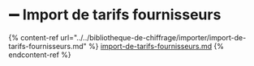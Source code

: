 # ➖ Import de tarifs fournisseurs

{% content-ref url="../../bibliotheque-de-chiffrage/importer/import-de-tarifs-fournisseurs.md" %}
[import-de-tarifs-fournisseurs.md](../../bibliotheque-de-chiffrage/importer/import-de-tarifs-fournisseurs.md)
{% endcontent-ref %}

